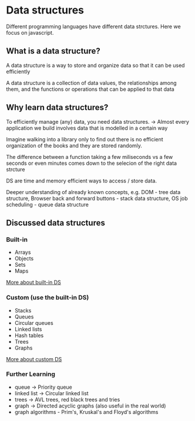 # Data structures
Different programming languages have different data strctures. Here we focus on javascript.

## What is a data structure?
A data structure is a way to store and organize data so that it can be used efficiently

A data structure is a collection of data values, the relationships among them, and the functions or operations that can be applied to that data

## Why learn data structures?
To efficiently manage (any) data, you need data structures. -> Almost every application we build involves data that is modelled in a certain way

Imagine walking into a library only to find out there is no efficient organization of the books and they are stored randomly.

The difference between a function taking a few miliseconds vs a few seconds or even minutes comes down to the selecion of the right data strcture

DS are time and memory efficient ways to access / store data.

Deeper understanding of already known concepts, e.g. DOM - tree data structure, Browser back and forward buttons - stack data structure, OS job scheduling - queue data structure


## Discussed data structures
### Built-in
- Arrays
- Objects
- Sets
- Maps

[More about built-in DS](./build-in/README.md)

### Custom (use the built-in DS)
- Stacks
- Queues
- Circular queues
- Linked lists
- Hash tables
- Trees
- Graphs

[More about custom DS](./custom/README.md)

### Further Learning
- queue -> Priority queue
- linked list -> Circular linked list
- trees -> AVL trees, red black trees and tries
- graph -> Directed acyclic graphs (also useful in the real world)
- graph algorithms - Prim's, Kruskal's and Floyd's algorithms
